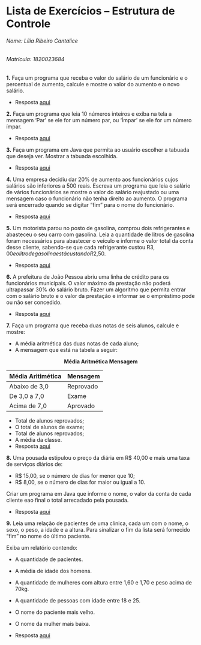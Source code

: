 # Lista de Exercícios – Estrutura de Controle


###### Nome: Lília Ribeiro Cantalice
###### Matrícula: 1820023684



**1.** Faça um programa que receba o valor do salário de um funcionário e o percentual de aumento, calcule e mostre o valor do aumento e o novo salário.
- Resposta [aqui](https://github.com/liliarc96/Estrutura-de-Controle--Exercicios/tree/master/Aumento%20Salarial/com/aumentosalarial)

**2.** Faça um programa que leia 10 números inteiros e exiba na tela a mensagem ‘Par’ se ele for um número par, ou ‘Ímpar’ se ele for um número ímpar.
- Resposta [aqui](https://github.com/liliarc96/Estrutura-de-Controle--Exercicios/tree/master/Par%20ou%20%C3%8Dmpar/com/parouimpar)

**3.** Faça um programa em Java que permita ao usuário escolher a tabuada que deseja ver. Mostrar a tabuada escolhida.
- Resposta [aqui](https://github.com/liliarc96/Estrutura-de-Controle--Exercicios/tree/master/Tabuada/com/tabuada)

**4.** Uma empresa decidiu dar 20% de aumento aos funcionários cujos salários são inferiores a 500 reais. Escreva um programa que leia o salário de vários funcionários se mostre o valor do salário reajustado ou uma mensagem caso o funcionário não tenha direito ao aumento. O programa será encerrado quando se digitar “fim” para o nome do funcionário.
- Resposta [aqui](https://github.com/liliarc96/Estrutura-de-Controle--Exercicios/tree/master/Aumento%20Salarial%20II/com/aumentosalarial2)

**5.** Um motorista parou no posto de gasolina, comprou dois refrigerantes e abasteceu o seu carro com gasolina. Leia a quantidade de litros de gasolina foram necessários para abastecer o veículo e informe o valor total da conta desse cliente, sabendo-se que cada refrigerante custou R$3,00 e o litro de gasolina está custando R$2,50.
- Resposta [aqui](https://github.com/liliarc96/Estrutura-de-Controle--Exercicios/tree/master/Gasolina/com/gasolina)

**6.** A prefeitura de João Pessoa abriu uma linha de crédito para os funcionários municipais. O valor máximo da prestação não poderá ultrapassar 30% do salário bruto. Fazer um algoritmo que permita entrar com o salário bruto e o valor da prestação e informar se o empréstimo pode ou não ser concedido.
- Resposta [aqui](https://github.com/liliarc96/Estrutura-de-Controle--Exercicios/tree/master/Presta%C3%A7%C3%A3o/com/prestacao)

**7.** Faça um programa que receba duas notas de seis alunos, calcule e mostre:
  -	A média aritmética das duas notas de cada aluno;
  -	A mensagem que está na tabela a seguir:
  
<p align="center">
  <b>
    Média Aritmética Mensagem
  </b>
</p>

|     Média Aritimética     |     Mensagem     |
|------------------|---------------------|
|     Abaixo de 3,0     |     Reprovado     |
|     De 3,0 a 7,0     |     Exame     |
|     Acima de 7,0     |     Aprovado     |

  - Total de alunos reprovados;
  - O total de alunos de exame;
  - Total de alunos reprovados;
  - A média da classe.    
- Resposta [aqui](https://github.com/liliarc96/Estrutura-de-Controle--Exercicios/tree/master/Media%20Aritim%C3%A9tica/com/mediaaritimetica)

**8.**  Uma pousada estipulou o preço da diária em R$ 40,00 e mais uma taxa de serviços diários de:

  - R$ 15,00, se o número de dias for menor que 10;
  - R$ 8,00, se o número de dias for maior ou igual a 10.
  
Criar um programa em Java que informe o nome, o valor da conta de cada cliente eao final o total arrecadado pela pousada.
- Resposta [aqui](https://github.com/liliarc96/Estrutura-de-Controle--Exercicios/tree/master/Pousada/com/pousada) 

**9.** Leia uma relação de pacientes de uma clínica, cada um com o nome, o sexo, o peso, a idade e a altura.  Para sinalizar o fim da lista será fornecido “fim” no nome do último paciente.

Exiba um relatório contendo:

  - A quantidade de pacientes.
  - A média de idade dos homens.
  -	A quantidade de mulheres com altura entre 1,60 e 1,70 e peso acima de 70kg.
  -	A quantidade de pessoas com idade entre 18 e 25.
  -	O nome do paciente mais velho.
  -	O nome da mulher mais baixa.   
      
  - Resposta [aqui]()
